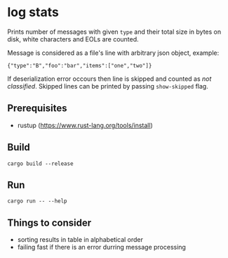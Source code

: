 # log stats

Prints number of messages with given `type` and their total size in bytes on disk, white characters and EOLs are counted.

Message is considered as a file's line with arbitrary json object, example:
```
{"type":"B","foo":"bar","items":["one","two"]}
```

If deserialization error occours then line is skipped and counted as *not classified*. Skipped lines can be printed by passing `show-skipped` flag.

## Prerequisites

* rustup (https://www.rust-lang.org/tools/install)


## Build

`cargo build --release`

## Run

`cargo run -- --help`

## Things to consider

* sorting results in table in alphabetical order
* failing fast if there is an error durring message processing